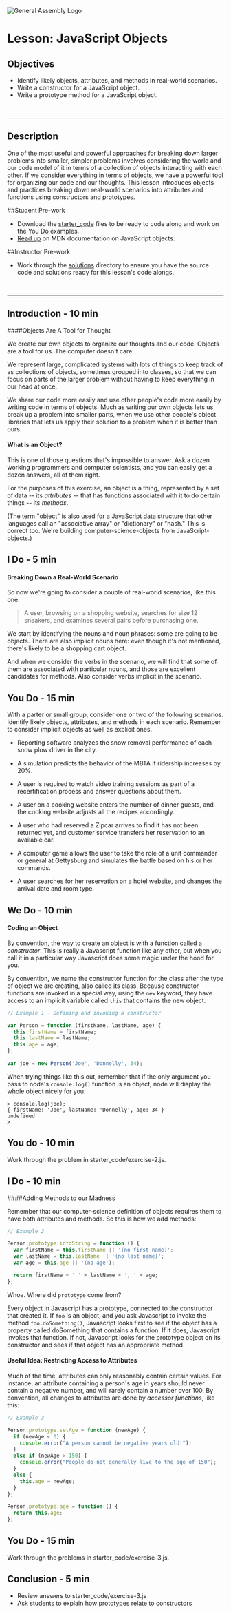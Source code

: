 ![General Assembly Logo](http://i.imgur.com/ke8USTq.png)

# Lesson: JavaScript Objects 

## Objectives

- Identify likely objects, attributes, and methods in real-world scenarios.
- Write a constructor for a JavaScript object.
- Write a prototype method for a JavaScript object.

<br>

---

## Description

One of the most useful and powerful approaches for breaking down larger problems into smaller, simpler problems involves considering the world and our code model of it in terms of a collection of objects interacting with each other.  If we consider everything in terms of objects, we have a powerful tool for organizing our code and our thoughts.  This lesson introduces objects and practices breaking down real-world scenarios into attributes and functions using constructors and prototypes. 

##Student Pre-work 

 - Download the [starter_code](starter_code) files to be ready to code along and work on the You Do examples. 
 - [Read up](https://developer.mozilla.org/en-US/docs/Web/JavaScript/Reference/Global_Objects/Object) on MDN documentation on JavaScript objects.

##Instructor Pre-work

- Work through the [solutions](solutions) directory to ensure you have the source code and solutions ready for this lesson's code alongs. 

<br>

---


## Introduction - 10 min

####Objects Are A Tool for Thought

We create our own objects to organize our thoughts and our code. Objects are a tool for us.  The computer doesn't care.

We represent large, complicated systems with lots of things to keep track of as collections of objects, sometimes grouped into classes, so that we can focus on parts of the larger problem without having to keep everything in our head at once.

We share our code more easily and use other people's code more easily by writing code in terms of objects.  Much as writing our own objects lets us break up a problem into smaller parts, when we use other people's object libraries that lets us apply their solution to a problem when it is better than ours.

#### What is an Object?

This is one of those questions that's impossible to answer.  Ask a dozen working programmers and computer scientists, and you can easily get a dozen answers, all of them right.

For the purposes of this exercise, an object is a thing, represented by a set of data -- its *attributes* -- that has functions associated with it to do certain things -- its *methods*.  

(The term "object" is also used for a JavaScript data structure that other languages call an "associative array" or "dictionary" or "hash." This is correct too.  We're building computer-science-objects from JavaScript-objects.)

## I Do - 5 min

#### Breaking Down a Real-World Scenario

So now we're going to consider a couple of real-world scenarios, like this one:

> A user, browsing on a shopping website, searches for size 12 sneakers, 
> and examines several pairs before purchasing one.

We start by identifying the nouns and noun phrases: some are going to be objects.  There are also implicit nouns here: even though it's not mentioned, there's likely to be a shopping cart object.

And when we consider the verbs in the scenario, we will find that some of them are associated with particular nouns, and those are excellent candidates for methods.  Also consider verbs implicit in the scenario.

## You Do - 15 min

With a parter or small group, consider one or two of the following scenarios.  Identify likely objects, attributes, and methods in each scenario.  Remember to consider implicit objects as well as explicit ones.

- Reporting software analyzes the snow removal performance of each snow plow driver in the city.

- A simulation predicts the behavior of the MBTA if ridership increases by 20%.

- A user is required to watch video training sessions as part of a recertification process and answer questions about them.

- A user on a cooking website enters the number of dinner guests, and the cooking website adjusts all the recipes accordingly.

- A user who had reserved a Zipcar arrives to find it has not been returned yet, and customer service transfers her reservation to an available car.

- A computer game allows the user to take the role of a unit commander or general at Gettysburg and simulates the battle based on his or her commands.

- A user searches for her reservation on a hotel website, and changes the arrival date and room type.

## We Do - 10 min

#### Coding an Object

By convention, the way to create an object is with a function called a *constructor*.  This is really a Javascript function like any other, but when you call it in a particular way Javascript does some magic under the hood for you.

By convention, we name the constructor function for the class after the type of object we are creating, also called its class.  Because constructor functions are invoked in a special way, using the `new` keyword, they have access to an implicit variable called `this` that contains the new object.

```javascript
// Example 1 - Defining and invoking a constructor

var Person = function (firstName, lastName, age) {
  this.firstName = firstName;
  this.lastName = lastName;
  this.age = age;
};

var joe = new Person('Joe', 'Donnelly', 34);
```

When trying things like this out, remember that if the only argument you pass to node's `console.log()` function is an object, node will display the whole object nicely for you:   

```
> console.log(joe);
{ firstName: 'Joe', lastName: 'Donnelly', age: 34 }
undefined
> 
```

## You do - 10 min

Work through the problem in starter_code/exercise-2.js.

## I Do - 10 min

####Adding Methods to our Madness

Remember that our computer-science definition of objects requires them to have both attributes and methods.  So this is how we add methods:

```javascript
// Example 2

Person.prototype.infoString = function () {
  var firstName = this.firstName || '(no first name)';
  var lastName = this.lastName || '(no last name)';
  var age = this.age || '(no age');

  return firstName + ' ' + lastName + ', ' + age;
};
```

Whoa.  Where did `prototype` come from?

Every object in Javascript has a prototype, connected to the constructor that created it.  If `foo` is an object, and you ask Javascript to invoke the method `foo.doSomething()`, Javascript looks first to see if the object has a property called doSomething that contains a function.  If it does, Javascript invokes that function.  If not, Javascript looks for the prototype object on its constructor and sees if that object has an appropriate method.

#### Useful Idea: Restricting Access to Attributes

Much of the time, attributes can only reasonably contain certain values.  For instance, an attribute containing a person's age in years should never contain a negative number, and will rarely contain a number over 100.  By convention, all changes to attributes are done by *accessor functions*, like this:

```javascript
// Example 3

Person.prototype.setAge = function (newAge) {
  if (newAge < 0) {
    console.error("A person cannot be negative years old!");
  }
  else if (newAge > 150) {
    console.error("People do not generally live to the age of 150");
  }
  else {
    this.age = newAge;
  }
};

Person.prototype.age = function () {
  return this.age;
};
```


## You Do - 15 min

Work through the problems in starter_code/exercise-3.js.

## Conclusion - 5 min

- Review answers to starter_code/exercise-3.js 
- Ask students to explain how prototypes relate to constructors